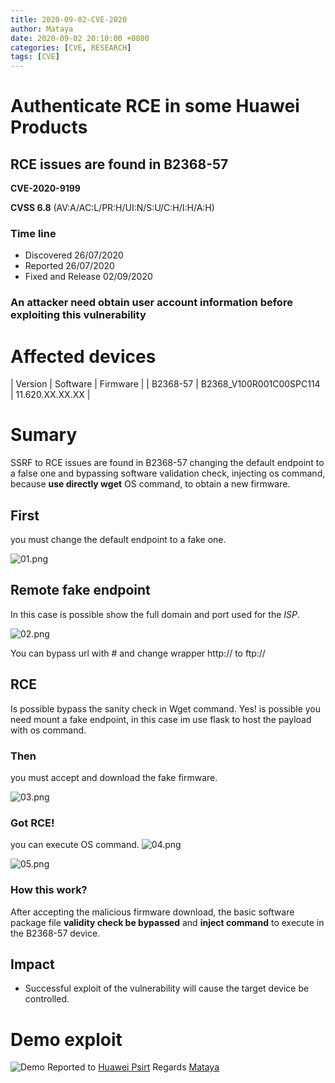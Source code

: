 ```yaml
---
title: 2020-09-02-CVE-2020
author: Mataya
date: 2020-09-02 20:10:00 +0800
categories: [CVE, RESEARCH]
tags: [CVE]
---
```


# Authenticate RCE in some Huawei Products
## RCE issues are found in B2368-57
__CVE-2020-9199__

__CVSS 6.8__ (AV:A/AC:L/PR:H/UI:N/S:U/C:H/I:H/A:H)

### Time line
+ Discovered 26/07/2020
+ Reported 26/07/2020
+ Fixed and Release 02/09/2020

### An attacker need obtain user account information before exploiting this vulnerability

# Affected devices

| Version  |      Software     |  Firmware |
| B2368-57 |  B2368_V100R001C00SPC114 | 11.620.XX.XX.XX |


# Sumary
SSRF to RCE issues are found in B2368-57 changing the default endpoint to a false one and bypassing software validation check, injecting os command, because __use directly wget__ OS command, to obtain a new firmware.

## First
 you must change the default endpoint to a fake one.

![01.png](https://mataya.s3-sa-east-1.amazonaws.com/B2368/01.png)

## Remote fake endpoint
In this case is possible show the full domain and port used for the *ISP*.

![02.png](https://mataya.s3-sa-east-1.amazonaws.com/B2368/02.png)

You can bypass url with # and change wrapper http:// to ftp://

## RCE

Is possible bypass the sanity check in Wget command.
Yes! is possible
you need mount a fake endpoint, in this case im use flask to host the payload with os command.

### Then

you must accept and download the fake firmware.

![03.png](https://mataya.s3-sa-east-1.amazonaws.com/B2368/03.png)

### Got RCE!
you can execute OS command.
![04.png](https://mataya.s3-sa-east-1.amazonaws.com/B2368/04.png)


![05.png](https://mataya.s3-sa-east-1.amazonaws.com/B2368/05.png)


### How this work?

After accepting the malicious firmware download, the basic software package file __validity check be bypassed__ and __inject command__ to execute in the B2368-57 device.

## Impact

+ Successful exploit of the vulnerability will cause the target device be controlled.

# Demo exploit
![Demo](https://mataya.s3-sa-east-1.amazonaws.com/B2368/exploit.gif)
Reported to <a href="https://www.huawei.com/en/psirt/security-advisories/huawei-sa-20200902-01-command-en">Huawei Psirt</a>
Regards
<a href="https://github.com/MatiaCornejo/">Mataya</a>

